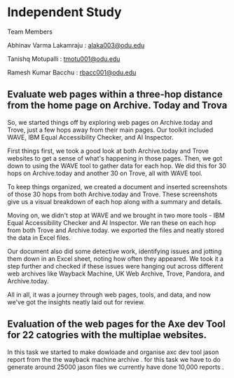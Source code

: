 # Independent Study 

Team  Members

Abhinav Varma Lakamraju : alaka003@odu.edu

Tanishq Motupalli : tmotu001@odu.edu 

Ramesh Kumar Bacchu : rbacc001@odu.edu



## Evaluate web pages within a three-hop distance from the home page on Archive. Today and Trova 

So, we started things off by exploring web pages on Archive.today and Trove, just a few hops away from their main pages. Our toolkit included WAVE, IBM Equal Accessibility Checker, and AI Inspector. 

First things first, we took a good look at both Archive.today and Trove websites to get a sense of what's happening in those pages. Then, we got down to using the WAVE tool to gather data for each hop. We did this for 30 hops on Archive.today and another 30 on Trove, all with  WAVE tool. 

To keep things organized, we created a document and inserted screenshots of those 30 hops from both Archive.today and Trove. These screenshots give us a visual breakdown of each hop along with a summary and details. 

Moving on, we didn't stop at WAVE and we brought in two more tools - IBM Equal Accessibility Checker and AI Inspector. We ran these on each hop from both Trove and Archive.today. we exported the files and neatly stored the data in Excel files. 

Our document also did some detective work, identifying issues and jotting them down in an Excel sheet, noting how often they appeared. We took it a step further and checked if these issues were hanging out across different web archives like Wayback Machine, UK Web Archive, Trove, Pandora, and Archive.today. 

All in all, it was a journey through web pages, tools, and data, and now we've got the insights neatly laid out for review. 

## Evaluation of the web pages for the Axe dev Tool for 22 catogries with the multiplae websites.

In this task we started to make dowloade and organise axc dev tool jason report from the the wayback machine archive . for this task we have to do generate around 25000 jason files we currently have done 10,000 reports .




